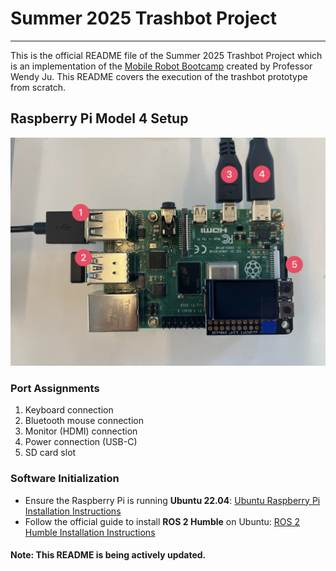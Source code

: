 # Summer 2025 Trashbot Project
---

This is the official README file of the Summer 2025 Trashbot Project which is an implementation of the [Mobile Robot Bootcamp](https://github.com/IRL-CT/Mobile_HRI_Lab_Hub/tree/main/Lab0)
created by Professor Wendy Ju. This README covers the execution of the trashbot prototype from scratch. 

## Raspberry Pi Model 4 Setup
![Raspberry Pi Ports](./Raspberry_Pi.png)
### Port Assignments
1. Keyboard connection  
2. Bluetooth mouse connection  
3. Monitor (HDMI) connection  
4. Power connection (USB-C)  
5. SD card slot

### Software Initialization
- Ensure the Raspberry Pi is running **Ubuntu 22.04**: [Ubuntu Raspberry Pi Installation Instructions](https://ubuntu.com/download/raspberry-pi)
- Follow the official guide to install **ROS 2 Humble** on Ubuntu: [ROS 2 Humble Installation Instructions](https://docs.ros.org/en/humble/Installation/Ubuntu-Install-Debs.html)

#### Note: This README is being actively updated.
